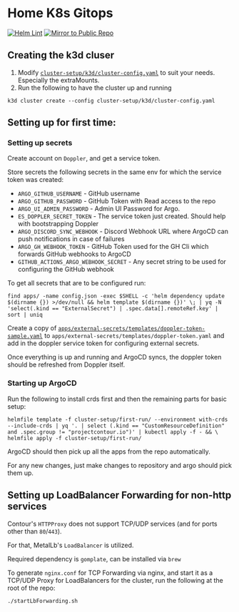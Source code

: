 # Home K8s Gitops

[![Helm Lint](../../actions/workflows/helm-lint.yaml/badge.svg)](../../actions/workflows/helm-lint.yaml) [![Mirror to Public Repo](../../actions/workflows/public-mirror.yaml/badge.svg)](../../actions/workflows/public-mirror.yaml)
## Creating the k3d cluser

1. Modify [`cluster-setup/k3d/cluster-config.yaml`](cluster-setup/k3d/cluster-config.yaml) to suit your needs. Especially the extraMounts.
2. Run the following to have the cluster up and running
 ```shell
k3d cluster create --config cluster-setup/k3d/cluster-config.yaml
```

## Setting up for first time:

### Setting up secrets

Create account on `Doppler`, and get a service token.

Store secrets the following secrets in the same env for which the service token was created:
- `ARGO_GITHUB_USERNAME` - GitHub username
- `ARGO_GITHUB_PASSWORD` - GitHub Token with Read access to the repo
- `ARGO_UI_ADMIN_PASSWORD` - Admin UI Password for Argo.
- `ES_DOPPLER_SECRET_TOKEN` - The service token just created. Should help with bootstrapping Doppler
- `ARGO_DISCORD_SYNC_WEBHOOK` - Discord Webhook URL where ArgoCD can push notifications in case of failures
- `ARGO_GH_WEBHOOK_TOKEN` - GitHub Token used for the GH Cli which forwards GitHub webhooks to ArgoCD
- `GITHUB_ACTIONS_ARGO_WEBHOOK_SECRET` - Any secret string to be used for configuring the GitHub webhook

To get all secrets that are to be configured run:
```shell
find apps/ -name config.json -exec $SHELL -c 'helm dependency update $(dirname {}) >/dev/null && helm template $(dirname {})' \; | yq -N 'select(.kind == "ExternalSecret") | .spec.data[].remoteRef.key' | sort | uniq
```


Create a copy of [`apps/external-secrets/templates/doppler-token-sample.yaml`](apps/external-secrets/templates/doppler-token-sample.yaml) to `apps/external-secrets/templates/doppler-token.yaml` and add in the doppler service token for configuring external secrets.

Once everything is up and running and ArgoCD syncs, the doppler token should be refreshed from Doppler itself.

### Starting up ArgoCD

Run the following to install crds first and then the remaining parts for basic setup:
```shell
helmfile template -f cluster-setup/first-run/ --environment with-crds --include-crds | yq '. | select (.kind == "CustomResourceDefinition" and .spec.group != "projectcontour.io")' | kubectl apply -f - && \
helmfile apply -f cluster-setup/first-run/
```

ArgoCD should then pick up all the apps from the repo automatically.

For any new changes, just make changes to repository and argo should pick them up.

## Setting up LoadBalancer Forwarding for non-http services

Contour's `HTTPProxy` does not support TCP/UDP services (and for ports other than `80`/`443`).

For that, MetalLb's `LoadBalancer` is utilized.

Required dependency is `gomplate`, can be installed via `brew`

To generate `nginx.conf` for TCP Forwarding via nginx, and start it as a TCP/UDP Proxy for LoadBalancers for the cluster, run the following at the root of the repo:
```shell
./startLbForwarding.sh
```

